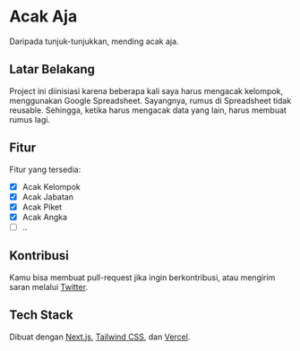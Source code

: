 # Acak Aja

Daripada tunjuk-tunjukkan, mending acak aja.

## Latar Belakang

Project ini diinisiasi karena beberapa kali saya harus mengacak kelompok, menggunakan Google Spreadsheet. Sayangnya, rumus di Spreadsheet tidak reusable. Sehingga, ketika harus mengacak data yang lain, harus membuat rumus lagi.

## Fitur

Fitur yang tersedia:

- [x] Acak Kelompok
- [x] Acak Jabatan
- [x] Acak Piket
- [x] Acak Angka
- [ ] ..

## Kontribusi

Kamu bisa membuat pull-request jika ingin berkontribusi, atau mengirim saran melalui [Twitter](https://twitter.com/prasastipagi).

## Tech Stack

Dibuat dengan [Next.js](https://nextjs.org/), [Tailwind CSS](https://tailwindcss.com/), dan [Vercel](https://vercel.com/).

